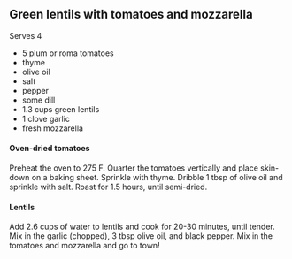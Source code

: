 ## Green lentils with tomatoes and mozzarella
Serves 4

* 5 plum or roma tomatoes
* thyme
* olive oil
* salt
* pepper
* some dill
* 1.3 cups green lentils
* 1 clove garlic
* fresh mozzarella

#### Oven-dried tomatoes
Preheat the oven to 275 F. Quarter the tomatoes vertically and place skin-down on a baking sheet. Sprinkle with thyme. Dribble 1 tbsp of olive oil and sprinkle with salt. Roast for 1.5 hours, until semi-dried.

#### Lentils
Add 2.6 cups of water to lentils and cook for 20-30 minutes, until tender. Mix in the garlic (chopped), 3 tbsp olive oil, and black pepper. Mix in the tomatoes and mozzarella and go to town!

